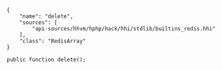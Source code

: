 ``` yamlmeta
{
    "name": "delete",
    "sources": [
        "api-sources/hhvm/hphp/hack/hhi/stdlib/builtins_redis.hhi"
    ],
    "class": "RedisArray"
}
```




``` Hack
public function delete();
```
<!-- HHAPIDOC -->
